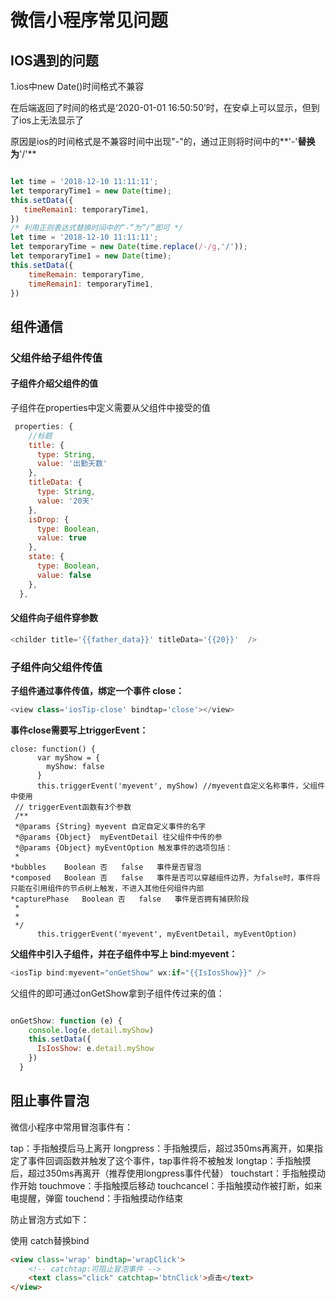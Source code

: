 # 微信小程序常见问题

## IOS遇到的问题

1.ios中new Date()时间格式不兼容

在后端返回了时间的格式是‘2020-01-01 16:50:50’时，在安卓上可以显示，但到了ios上无法显示了

原因是ios的时间格式是不兼容时间中出现"-"的，通过正则将时间中的**'-'**替换为**'/'**

```javascript

let time = '2018-12-10 11:11:11';
let temporaryTime1 = new Date(time);
this.setData({
   timeRemain1: temporaryTime1,
})
/* 利用正则表达式替换时间中的”-”为”/”即可 */
let time = '2018-12-10 11:11:11';
let temporaryTime = new Date(time.replace(/-/g,'/'));
let temporaryTime1 = new Date(time);
this.setData({
    timeRemain: temporaryTime,
    timeRemain1: temporaryTime1,
})
```







## 组件通信

### 父组件给子组件传值

#### 子组件介绍父组件的值

子组件在properties中定义需要从父组件中接受的值

```javascript
 properties: {
    //标题
    title: {
      type: String,
      value: '出勤天数'
    },
    titleData: {
      type: String,
      value: '20天'
    },
    isDrop: {
      type: Boolean,
      value: true
    },
    state: {
      type: Boolean,
      value: false
    },
  },
```

#### 父组件向子组件穿参数

```javascript
<childer title='{{father_data}}' titleData='{{20}}'  />
```



### 子组件向父组件传值

**子组件通过事件传值，绑定一个事件 close：**

```javascript
<view class='iosTip-close' bindtap='close'></view>
```

**事件close需要写上triggerEvent：**

```
close: function() {
      var myShow = {
        myShow: false
      }
      this.triggerEvent('myevent', myShow) //myevent自定义名称事件，父组件中使用
 // triggerEvent函数有3个参数 
 /**
 *@params {String} myevent 自定自定义事件的名字
 *@params {Object}  myEventDetail 往父组件中传的参
 *@params {Object} myEventOption 触发事件的选项包括：
 *
*bubbles	Boolean	否	false	事件是否冒泡
*composed	Boolean	否	false	事件是否可以穿越组件边界，为false时，事件将只能在引用组件的节点树上触发，不进入其他任何组件内部
*capturePhase	Boolean	否	false	事件是否拥有捕获阶段
 *
 *
 */
      this.triggerEvent('myevent', myEventDetail, myEventOption)
```

**父组件中引入子组件，并在子组件中写上 bind:myevent：**

```javascript
<iosTip bind:myevent="onGetShow" wx:if="{{IsIosShow}}" />
```

父组件的即可通过onGetShow拿到子组件传过来的值：

```javascript

onGetShow: function (e) {
    console.log(e.detail.myShow)
    this.setData({
      IsIosShow: e.detail.myShow
    })
  }
```



## 阻止事件冒泡

微信小程序中常用冒泡事件有：

tap：手指触摸后马上离开
longpress：手指触摸后，超过350ms再离开，如果指定了事件回调函数并触发了这个事件，tap事件将不被触发
longtap：手指触摸后，超过350ms再离开（推荐使用longpress事件代替）
touchstart：手指触摸动作开始
touchmove：手指触摸后移动
touchcancel：手指触摸动作被打断，如来电提醒，弹窗
touchend：手指触摸动作结束

防止冒泡方式如下：

使用 catch替换bind


```html
<view class='wrap' bindtap='wrapClick'>
    <!-- catchtap:可阻止冒泡事件 -->
    <text class="click" catchtap='btnClick'>点击</text>
</view>
```

